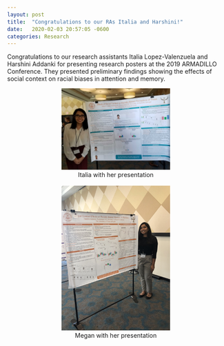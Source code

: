 ```yaml
---
layout: post
title:  "Congratulations to our RAs Italia and Harshini!"
date:   2020-02-03 20:57:05 -0600
categories: Research
---
```


Congratulations to our research assistants Italia Lopez-Valenzuela and Harshini Addanki for presenting research posters at the 2019 ARMADILLO Conference. They presented preliminary findings showing the effects of social context on racial biases in attention and memory.

<center><img src="/assets/conferencepics/ARMADILLO/Italia_Armadillo_2019.jpg" style="width: 50%; height: 50%"></center>
<center> Italia with her presentation </center>
<br>
<center><img src="/assets/conferencepics/ARMAdILLO/Harshini_Armadillo_2019.jpg" style="width: 50%; height: 50%"></center>
<center> Megan with her presentation </center>
<br>